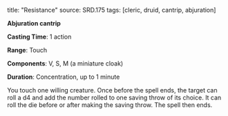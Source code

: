 title: "Resistance"
source: SRD.175
tags: [cleric, druid, cantrip, abjuration]

**Abjuration cantrip**

**Casting Time**: 1 action

**Range**: Touch

**Components**: V, S, M (a miniature cloak)

**Duration**: Concentration, up to 1 minute

You touch one willing creature. Once before the spell ends, the target can roll a d4 and add the number rolled to one saving throw of its choice. It can roll the die before or after making the saving throw. The spell then ends.
